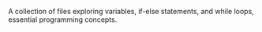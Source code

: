A collection of files exploring variables, if-else statements, and while loops, essential programming concepts.
